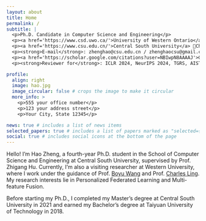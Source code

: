 ```yaml
---
layout: about
title: Home
permalink: /
subtitle: |
  <p>Ph.D. Candidate in Computer Science and Engineering</p>
  <p><a href='https://www.csd.uwo.ca/'>University of Western Ontario</a> 📍London, Ontario, Canada</p>
  <p><a href='https://www.csu.edu.cn/'>Central South University</a> 📍Changsha, Hunan, China</p>
  <p><strong>E-mail</strong>: zhenghao@csu.edu.cn / zhenghaocsu@gmail.com</p>
  <p><a href='https://scholar.google.com/citations?user=NBIwpN8AAAAJ'>Google Scholar</a> | <a href='https://github.com/StuZheng'>Github</a></p>
  <p><strong>Reviewer for</strong>: ICLR 2024, NeurIPS 2024, TGRS, AISTATS 2025, IJCAI 2025</p>

profile:
  align: right
  image: hao.jpg
  image_circular: false # crops the image to make it circular
  more_info: >
    <p>555 your office number</p>
    <p>123 your address street</p>
    <p>Your City, State 12345</p>

news: true # includes a list of news items
selected_papers: true # includes a list of papers marked as "selected={true}"
social: true # includes social icons at the bottom of the page
---
```

Hello! I’m Hao Zheng, a fourth-year Ph.D. student in the School of Computer Science and Engineering at Central South University, supervised by Prof. Zhigang Hu. Currently, I’m also a visiting researcher at Western University, where I work under the guidance of Prof. <a href='https://sites.google.com/site/borriewang/'>Boyu Wang</a> and Prof. <a href='https://www.csd.uwo.ca/~xling/'>Charles Ling</a>. My research interests lie in Personalized Federated Learning and Multi-feature Fusion.

Before starting my Ph.D., I completed my Master’s degree at Central South University in 2021 and earned my Bachelor’s degree at Taiyuan University of Technology in 2018.

